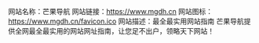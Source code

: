 网站名称：芒果导航
网站链接：https://www.mgdh.cn
网站图标：https://www.mgdh.cn/favicon.ico
网站描述：最全最实用网站指南
芒果导航提供全网最全最实用的网站网址指南，让您足不出户，领略天下网站！
